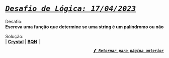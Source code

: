 [previous]: ../../../

# [**_`Desafio de Lógica: 17/04/2023`_**](#desafio-de-lógica-17042023)

Desafio: \
**Escreva uma função que determine se uma string é um palíndromo ou não**

Solução: \
| [**Crystal**](./solution.cr)
| [**BQN**](./solution.bqn) |

<div align="right">

[**_`❰ Retornar para página anterior`_**][previous]

</div>
